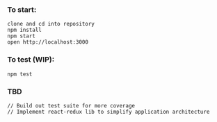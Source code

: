 ### To start:

```
clone and cd into repository
npm install
npm start
open http://localhost:3000
```

### To test (WIP):

```
npm test
```

### TBD

```
// Build out test suite for more coverage
// Implement react-redux lib to simplify application architecture
```